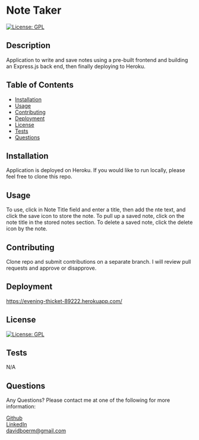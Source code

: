 # Note Taker

[![License: GPL](https://img.shields.io/badge/License-GPL-blue)](https://www.gnu.org/licenses/licenses.html)

## Description
  Application to write and save notes using a pre-built frontend and building an Express.js back end, then finally deploying to Heroku.
## Table of Contents
- [Installation](#installation)
- [Usage](#usage)
- [Contributing](#contributing)
- [Deployment](#deployment)
- [License](#license)
- [Tests](#test)
- [Questions](#questions)
## Installation
  Application is deployed on Heroku. If you would like to run locally, please feel free to clone this repo.
## Usage
  To use, click in Note Title field and enter a title, then add the nte text, and click the save icon to store the note. To pull up a saved note, click on the note title in the stored notes section. To delete a saved note, click the delete icon by the note.
## Contributing
  Clone repo and submit contributions on a separate branch. I will review pull requests and approve or disapprove.
## Deployment
https://evening-thicket-89222.herokuapp.com/
## License
[![License: GPL](https://img.shields.io/badge/License-GPL-blue)](https://www.gnu.org/licenses/licenses.html)

## Tests
  N/A
## Questions
  Any Questions? Please contact me at one of the following for more information:

  [Github](https://github.com/davidboerm)  
  [LinkedIn](https://www.linkedin.com/in/davidboerm/)  
  [davidboerm@gmail.com](mailto:davidboerm@gmail.com)
